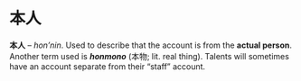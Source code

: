 # 本人

**本人** – _hon’nin_. Used to describe that the account is from the **actual person**. Another term used is **_honmono_** (本物; lit. real thing). Talents will sometimes have an account separate from their “staff” account.
